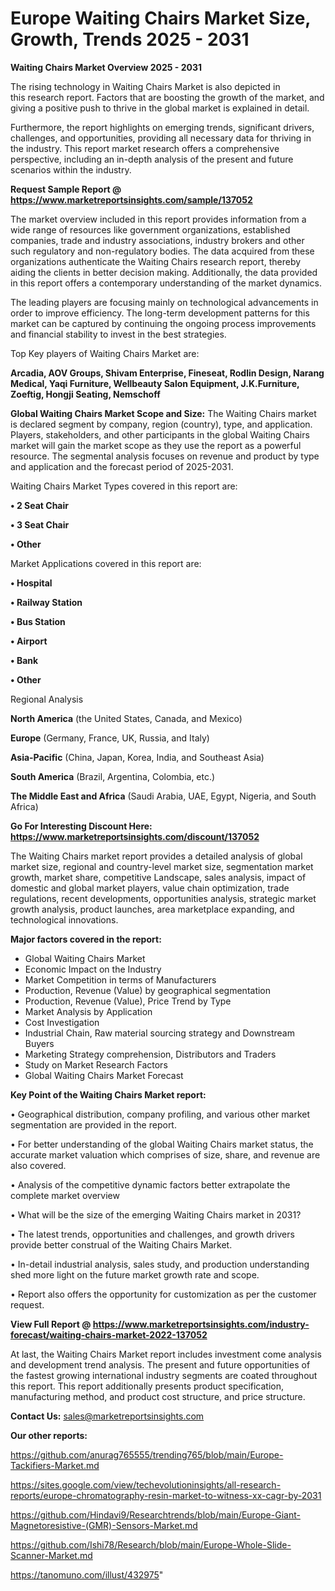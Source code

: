  # Europe Waiting Chairs Market Size, Growth, Trends 2025 - 2031

<Strong> Waiting Chairs Market Overview 2025 - 2031</strong>

The rising technology in Waiting Chairs Market is also depicted in this research report. Factors that are boosting the growth of the market, and giving a positive push to thrive in the global market is explained in detail.

Furthermore, the report highlights on emerging trends, significant drivers, challenges, and opportunities, providing all necessary data for thriving in the industry. This report market research offers a comprehensive perspective, including an in-depth analysis of the present and future scenarios within the industry.

<strong>Request Sample Report @ <a href=https://www.marketreportsinsights.com/sample/137052>https://www.marketreportsinsights.com/sample/137052</a></strong>

The market overview included in this report provides information from a wide range of resources like government organizations, established companies, trade and industry associations, industry brokers and other such regulatory and non-regulatory bodies. The data acquired from these organizations authenticate the Waiting Chairs research report, thereby aiding the clients in better decision making. Additionally, the data provided in this report offers a contemporary understanding of the market dynamics.

The leading players are focusing mainly on technological advancements in order to improve efficiency. The long-term development patterns for this market can be captured by continuing the ongoing process improvements and financial stability to invest in the best strategies.

Top Key players of Waiting Chairs Market are:

<strong>Arcadia, AOV Groups, Shivam Enterprise, Fineseat, Rodlin Design, Narang Medical, Yaqi Furniture, Wellbeauty Salon Equipment, J.K.Furniture, Zoeftig, Hongji Seating, Nemschoff</strong>

<strong><b>Global Waiting Chairs Market Scope and Size:</b></strong>
The Waiting Chairs market is declared segment by company, region (country), type, and application. Players, stakeholders, and other participants in the global Waiting Chairs market will gain the market scope as they use the report as a powerful resource. The segmental analysis focuses on revenue and product by type and application and the forecast period of 2025-2031.

Waiting Chairs Market Types covered in this report are:

<strong>• 2 Seat Chair

• 3 Seat Chair

• Other</strong>

Market Applications covered in this report are:

<strong>• Hospital

• Railway Station

• Bus Station

• Airport

• Bank

• Other</strong> 

Regional Analysis

<strong>North America</strong> (the United States, Canada, and Mexico)

<strong>Europe</strong> (Germany, France, UK, Russia, and Italy)

<strong>Asia-Pacific</strong> (China, Japan, Korea, India, and Southeast Asia)

<strong>South America</strong> (Brazil, Argentina, Colombia, etc.)

<strong>The Middle East and Africa</strong> (Saudi Arabia, UAE, Egypt, Nigeria, and South Africa)

<strong>Go For Interesting Discount Here: <a href=https://www.marketreportsinsights.com/discount/137052>https://www.marketreportsinsights.com/discount/137052</a></strong>

The Waiting Chairs market report provides a detailed analysis of global market size, regional and country-level market size, segmentation market growth, market share, competitive Landscape, sales analysis, impact of domestic and global market players, value chain optimization, trade regulations, recent developments, opportunities analysis, strategic market growth analysis, product launches, area marketplace expanding, and technological innovations.

<strong><b>Major factors covered in the report:</b></strong>
<ul>
  <li>Global Waiting Chairs Market </li>
  <li>Economic Impact on the Industry</li>
  <li>Market Competition in terms of Manufacturers</li>
  <li>Production, Revenue (Value) by geographical segmentation</li>
  <li>Production, Revenue (Value), Price Trend by Type</li>
  <li>Market Analysis by Application</li>
  <li>Cost Investigation</li>
  <li>Industrial Chain, Raw material sourcing strategy and Downstream Buyers</li>
  <li>Marketing Strategy comprehension, Distributors and Traders</li>
  <li>Study on Market Research Factors</li>
  <li>Global Waiting Chairs Market Forecast</li>
</ul>

<strong><b>Key Point of the Waiting Chairs Market report:</b></strong>

• Geographical distribution, company profiling, and various other market segmentation are provided in the report.

• For better understanding of the global Waiting Chairs market status, the accurate market valuation which comprises of size, share, and revenue are also covered.

• Analysis of the competitive dynamic factors better extrapolate the complete market overview

• What will be the size of the emerging Waiting Chairs market in 2031?

• The latest trends, opportunities and challenges, and growth drivers provide better construal of the Waiting Chairs Market.

• In-detail industrial analysis, sales study, and production understanding shed more light on the future market growth rate and scope.

• Report also offers the opportunity for customization as per the customer request.

<strong><b>View Full Report @ <a href=https://www.marketreportsinsights.com/industry-forecast/waiting-chairs-market-2022-137052>https://www.marketreportsinsights.com/industry-forecast/waiting-chairs-market-2022-137052</a></b></strong>


At last, the Waiting Chairs Market report includes investment come analysis and development trend analysis. The present and future opportunities of the fastest growing international industry segments are coated throughout this report. This report additionally presents product specification, manufacturing method, and product cost structure, and price structure.

<strong>Contact Us:</strong>
sales@marketreportsinsights.com

<strong>Our other reports:</strong>

<a href=https://github.com/anurag765555/trending765/blob/main/Europe-Tackifiers-Market.md>https://github.com/anurag765555/trending765/blob/main/Europe-Tackifiers-Market.md</a>

<a href=https://sites.google.com/view/techevolutioninsights/all-research-reports/europe-chromatography-resin-market-to-witness-xx-cagr-by-2031>https://sites.google.com/view/techevolutioninsights/all-research-reports/europe-chromatography-resin-market-to-witness-xx-cagr-by-2031</a>

<a href=https://github.com/Hindavi9/Researchtrends/blob/main/Europe-Giant-Magnetoresistive-(GMR)-Sensors-Market.md>https://github.com/Hindavi9/Researchtrends/blob/main/Europe-Giant-Magnetoresistive-(GMR)-Sensors-Market.md</a>

<a href=https://github.com/Ishi78/Research/blob/main/Europe-Whole-Slide-Scanner-Market.md>https://github.com/Ishi78/Research/blob/main/Europe-Whole-Slide-Scanner-Market.md</a>

<a href=https://tanomuno.com/illust/432975>https://tanomuno.com/illust/432975</a>"
